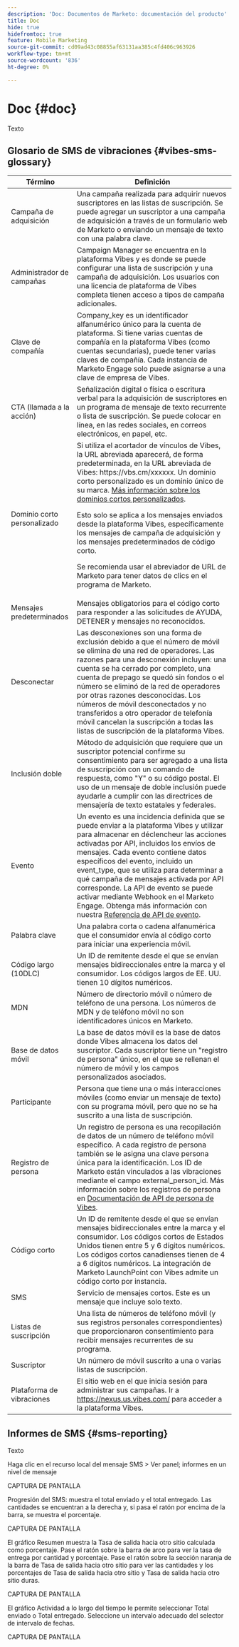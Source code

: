 ```yaml
---
description: 'Doc: Documentos de Marketo: documentación del producto'
title: Doc
hide: true
hidefromtoc: true
feature: Mobile Marketing
source-git-commit: cd09ad43c08855af63131aa385c4fd406c963926
workflow-type: tm+mt
source-wordcount: '836'
ht-degree: 0%

---
```


# Doc {#doc}

Texto

## Glosario de SMS de vibraciones {#vibes-sms-glossary}

<table>
<thead>
  <tr>
    <th>Término</th>
    <th>Definición</th>
  </tr>
</thead>
<tbody>
  <tr>
    <td>Campaña de adquisición</td>
    <td>Una campaña realizada para adquirir nuevos suscriptores en las listas de suscripción. Se puede agregar un suscriptor a una campaña de adquisición a través de un formulario web de Marketo o enviando un mensaje de texto con una palabra clave.</td>
  </tr>
  <tr>
    <td>Administrador de campañas</td>
    <td>Campaign Manager se encuentra en la plataforma Vibes y es donde se puede configurar una lista de suscripción y una campaña de adquisición. Los usuarios con una licencia de plataforma de Vibes completa tienen acceso a tipos de campaña adicionales.</td>
  </tr>
  <tr>
    <td>Clave de compañía</td>
    <td>Company_key es un identificador alfanumérico único para la cuenta de plataforma. Si tiene varias cuentas de compañía en la plataforma Vibes (como cuentas secundarias), puede tener varias claves de compañía. Cada instancia de Marketo Engage solo puede asignarse a una clave de empresa de Vibes.</td>
  </tr>
  <tr>
    <td>CTA (llamada a la acción)</td>
    <td>Señalización digital o física o escritura verbal para la adquisición de suscriptores en un programa de mensaje de texto recurrente o lista de suscripción. Se puede colocar en línea, en las redes sociales, en correos electrónicos, en papel, etc.</td>
  </tr>
  <tr>
    <td>Dominio corto personalizado</td>
    <td>Si utiliza el acortador de vínculos de Vibes, la URL abreviada aparecerá, de forma predeterminada, en la URL abreviada de Vibes: https://vbs.cm/xxxxxx. Un dominio corto personalizado es un dominio único de su marca. <a href="https://developer-platform.vibes.com/docs/creating-a-custom-short-domain">Más información sobre los dominios cortos personalizados</a>.<p>
    Esto solo se aplica a los mensajes enviados desde la plataforma Vibes, específicamente los mensajes de campaña de adquisición y los mensajes predeterminados de código corto.<p>
    Se recomienda usar el abreviador de URL de Marketo para tener datos de clics en el programa de Marketo.</td>
  </tr>
  <tr>
    <td>Mensajes predeterminados</td>
    <td>Mensajes obligatorios para el código corto para responder a las solicitudes de AYUDA, DETENER y mensajes no reconocidos.</td>
  </tr>
  <tr>
    <td>Desconectar</td>
    <td>Las desconexiones son una forma de exclusión debido a que el número de móvil se elimina de una red de operadores. Las razones para una desconexión incluyen: una cuenta se ha cerrado por completo, una cuenta de prepago se quedó sin fondos o el número se eliminó de la red de operadores por otras razones desconocidas. Los números de móvil desconectados y no transferidos a otro operador de telefonía móvil cancelan la suscripción a todas las listas de suscripción de la plataforma Vibes.</td>
  </tr>
  <tr>
    <td>Inclusión doble</td>
    <td>Método de adquisición que requiere que un suscriptor potencial confirme su consentimiento para ser agregado a una lista de suscripción con un comando de respuesta, como "Y" o su código postal. El uso de un mensaje de doble inclusión puede ayudarle a cumplir con las directrices de mensajería de texto estatales y federales.</td>
  </tr>
  <tr>
    <td>Evento</td>
    <td>Un evento es una incidencia definida que se puede enviar a la plataforma Vibes y utilizar para almacenar en déclencheur las acciones activadas por API, incluidos los envíos de mensajes. Cada evento contiene datos específicos del evento, incluido un event_type, que se utiliza para determinar a qué campaña de mensajes activada por API corresponde. La API de evento se puede activar mediante Webhook en el Marketo Engage. Obtenga más información con nuestra <a href="https://developer-platform.vibes.com/reference/event-api">Referencia de API de evento</a>.</td>
  </tr>
  <tr>
    <td>Palabra clave</td>
    <td>Una palabra corta o cadena alfanumérica que el consumidor envía al código corto para iniciar una experiencia móvil.</td>
  </tr>
  <tr>
    <td>Código largo (10DLC)</td>
    <td>Un ID de remitente desde el que se envían mensajes bidireccionales entre la marca y el consumidor. Los códigos largos de EE. UU. tienen 10 dígitos numéricos.</td>
  </tr>
  <tr>
    <td>MDN</td>
    <td>Número de directorio móvil o número de teléfono de una persona. Los números de MDN y de teléfono móvil no son identificadores únicos en Marketo.</td>
  </tr>
  <tr>
    <td>Base de datos móvil</td>
    <td>La base de datos móvil es la base de datos donde Vibes almacena los datos del suscriptor. Cada suscriptor tiene un "registro de persona" único, en el que se rellenan el número de móvil y los campos personalizados asociados.</td>
  </tr>
  <tr>
    <td>Participante</td>
    <td>Persona que tiene una o más interacciones móviles (como enviar un mensaje de texto) con su programa móvil, pero que no se ha suscrito a una lista de suscripción.</td>
  </tr>
  <tr>
    <td>Registro de persona</td>
    <td>Un registro de persona es una recopilación de datos de un número de teléfono móvil específico. A cada registro de persona también se le asigna una clave persona única para la identificación. Los ID de Marketo están vinculados a las vibraciones mediante el campo external_person_id. Más información sobre los registros de persona en <a href="https://developer-platform.vibes.com/reference/person-api">Documentación de API de persona de Vibes</a>.</td>
  </tr>
  <tr>
    <td>Código corto</td>
    <td>Un ID de remitente desde el que se envían mensajes bidireccionales entre la marca y el consumidor. Los códigos cortos de Estados Unidos tienen entre 5 y 6 dígitos numéricos. Los códigos cortos canadienses tienen de 4 a 6 dígitos numéricos. La integración de Marketo LaunchPoint con Vibes admite un código corto por instancia.</td>
  </tr>
  <tr>
    <td>SMS</td>
    <td>Servicio de mensajes cortos. Este es un mensaje que incluye solo texto.</td>
  </tr>
  <tr>
    <td>Listas de suscripción</td>
    <td>Una lista de números de teléfono móvil (y sus registros personales correspondientes) que proporcionaron consentimiento para recibir mensajes recurrentes de su programa.</td>
  </tr>
  <tr>
    <td>Suscriptor</td>
    <td>Un número de móvil suscrito a una o varias listas de suscripción.</td>
  </tr>
  <tr>
    <td>Plataforma de vibraciones</td>
    <td>El sitio web en el que inicia sesión para administrar sus campañas. Ir a <a href="https://nexus.us.vibes.com/">https://nexus.us.vibes.com/</a> para acceder a la plataforma Vibes.</td>
  </tr>
</tbody>
</table>

## Informes de SMS {#sms-reporting}

Texto

Haga clic en el recurso local del mensaje SMS > Ver panel; informes en un nivel de mensaje

CAPTURA DE PANTALLA

Progresión del SMS: muestra el total enviado y el total entregado. Las cantidades se encuentran a la derecha y, si pasa el ratón por encima de la barra, se muestra el porcentaje.

CAPTURA DE PANTALLA

El gráfico Resumen muestra la Tasa de salida hacia otro sitio calculada como porcentaje. Pase el ratón sobre la barra de arco para ver la tasa de entrega por cantidad y porcentaje. Pase el ratón sobre la sección naranja de la barra de Tasa de salida hacia otro sitio para ver las cantidades y los porcentajes de Tasa de salida hacia otro sitio y Tasa de salida hacia otro sitio duras.

CAPTURA DE PANTALLA

El gráfico Actividad a lo largo del tiempo le permite seleccionar Total enviado o Total entregado. Seleccione un intervalo adecuado del selector de intervalo de fechas.

CAPTURA DE PANTALLA
